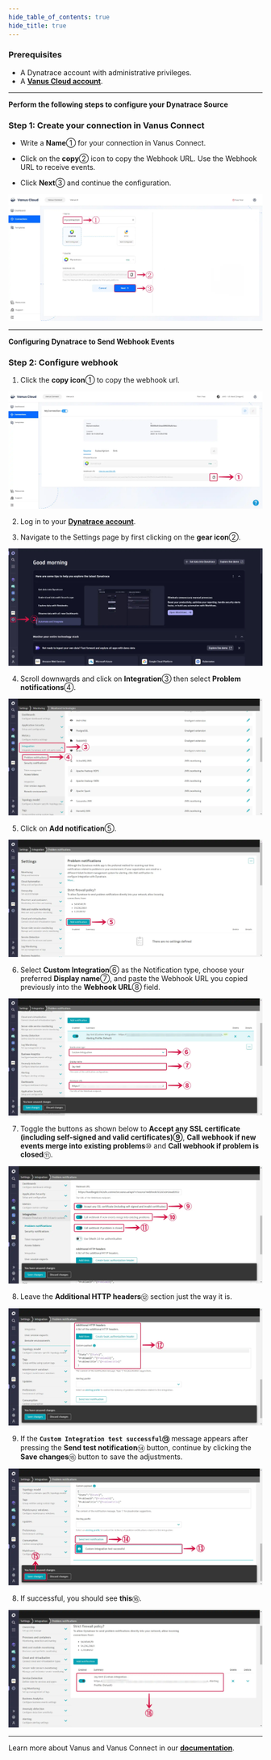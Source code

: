 ```yaml
--- 
hide_table_of_contents: true
hide_title: true
---
```


### Prerequisites

- A Dynatrace account with administrative privileges.
- A [**Vanus Cloud account**](https://cloud.vanus.ai).

---

**Perform the following steps to configure your Dynatrace Source**

### Step 1: Create your connection in Vanus Connect

- Write a **Name**① for your connection in Vanus Connect.

- Click on the **copy**② icon to copy the Webhook URL. Use the Webhook URL to receive events.

- Click **Next**③ and continue the configuration.

![dynatrace-source-1](images/dynatrace-source-1.webp)

---

**Configuring Dynatrace to Send Webhook Events** 

### Step 2: Configure webhook

1. Click the **copy icon**① to copy the webhook url.

![dynatrace-source-2](images/dynatrace-source-2.webp)

2. Log in to your [**Dynatrace account**](https://sso.dynatrace.com/).

3. Navigate to the Settings page by first clicking on the **gear icon**②.

![dynatrace-source-3](images/dynatrace-source-3.webp)

4. Scroll downwards and click on **Integration**③ then select **Problem notifications**④.

![dynatrace-source-4](images/dynatrace-source-4.webp)

5. Click on **Add notification**⑤.

![dynatrace-source-5](images/dynatrace-source-5.webp)

6. Select **Custom Integration**⑥ as the Notification type, choose your preferred **Display name**⑦, and paste the Webhook URL you copied previously into the **Webhook URL**⑧ field.

![dynatrace-source-6](images/dynatrace-source-6.webp)

7. Toggle the buttons as shown below to **Accept any SSL certificate (including self-signed and valid certificates)⑨**, **Call webhook if new events merge into existing problems**⑩ and **Call webhook if problem is closed**⑪.

![dynatrace-source-7](images/dynatrace-source-7.webp)

8. Leave the **Additional HTTP headers**⑫ section just the way it is.

![dynatrace-source-8](images/dynatrace-source-8.webp)

9. If the **`Custom Integration test successful`⑬** message appears after pressing the **Send test notification**⑭ button, continue by clicking the **Save changes**⑮ button to save the adjustments.

![dynatrace-source-9](images/dynatrace-source-9.webp)

8. If successful, you should see **this**⑯.

![dynatrace-source-10](images/dynatrace-source-10.webp)

---

Learn more about Vanus and Vanus Connect in our [**documentation**](https://docs.vanus.ai).
